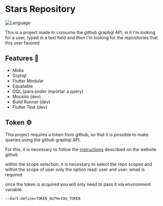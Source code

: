# Stars Repository

![Language](https://img.shields.io/badge/Dart-Flutter-blue)

This is a project made to consume the github graphql API, in it I'm looking for a user, typed in a text field and then I'm looking for the repositories that this user favored

## Features 🎨

- Mobx
- Grphql
- Flutter Modular
- Equatable
- GQL (para poder importar a query)
- Mockito (dev)
- Build Runner (dev)
- Flutter Test (dev)

## Token ⚙️

This project requires a token from github, so that it is possible to make queries using the github graphql API.

For this, it is necessary to follow the [instructions](https://docs.github.com/en/free-pro-team@latest/graphql/guides/forming-calls-with-graphql#authenticating-with-graphql) described on the website github

within the scope selection, it is necessary to select the repo scopes and within the scope of user only the option read: user and user: email is required

once the token is acquired you will only need to pass it via environment variable:

`--dart-define=TOKEN_AUTH=YOU_TOKEN`